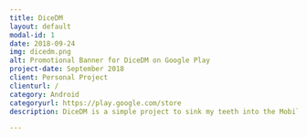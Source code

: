 ```yaml
---
title: DiceDM
layout: default
modal-id: 1
date: 2018-09-24
img: dicedm.png
alt: Promotional Banner for DiceDM on Google Play
project-date: September 2018
client: Personal Project
clienturl: /
category: Android
categoryurl: https://play.google.com/store
description: DiceDM is a simple project to sink my teeth into the Mobile App market & Google Play setup and release. It's a simple Dice Throwing App that should allow you to do any kind of crazy rolls that might be required by most TableTop RPGs like Dungeons & Dragons. Buy it for 0.99$ CAN soon in an Google Play store near you ! <a href="/dicedm/index.html">Check it out right in your browser for free</a>

---
```

